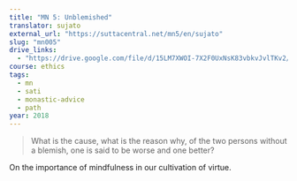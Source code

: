 ```yaml
---
title: "MN 5: Unblemished"
translator: sujato
external_url: "https://suttacentral.net/mn5/en/sujato"
slug: "mn005"
drive_links:
  - "https://drive.google.com/file/d/15LM7XWOI-7X2F0UxNsK83vbkvJvlTKv2/view?usp=drivesdk"
course: ethics
tags:
  - mn
  - sati
  - monastic-advice
  - path
year: 2018
---
```


> What is the cause, what is the reason why, of the two persons without a blemish, one is said to be worse and one better?

On the importance of mindfulness in our cultivation of virtue.
